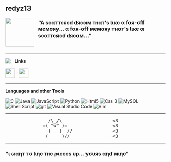 ## redyz13
<img align="left" src="https://s9.gifyu.com/images/peach-cat.gif" width="90" height="90" style="padding-right: 10px;">

### “A ѕcαттєяєɗ ɗяєαм тнαт'ѕ Ɩιкє α fαя-σff мємσяу... α fαя-σff мємσяу тнαт'ѕ Ɩιкє α ѕcαттєяєɗ ɗяєαм...” 

<br>

___

<img align="left" src="https://s9.gifyu.com/images/Killua66.gif" style="padding-right: 10px;" />

**Links**

<a href="https://discordapp.com/users/202172195156393985">
  <img align="left" width="30px" src="https://img.icons8.com/bubbles/344/discord-logo.png" style="padding-right: 10px;" />
</a>



<a href="https://steamcommunity.com/id/redyz13/">
  <img align="left" width="30px" src="https://img.icons8.com/bubbles/344/steam.png"/>
</a>

<br>
<br>

___

**Languages and other Tools**  
<div>
  <img alt="C" src="https://img.shields.io/badge/c-%2300599C.svg?style=for-the-badge&logo=c&logoColor=white&style=flat-square" />
  <img alt="Java" src="https://img.shields.io/badge/java-%23ED8B00.svg?style=for-the-badge&logo=java&logoColor=white&style=flat-square" />
  <img alt =JavaScript src="https://img.shields.io/badge/javascript-%23323330.svg?style=for-the-badge&logo=javascript&logoColor=%23F7DF1E&style=flat-square" />
  <img alt="Python" src="https://img.shields.io/badge/python-3670A0?style=for-the-badge&logo=python&logoColor=ffdd54&style=flat-square" />
  <img alt="Html5" src="https://img.shields.io/badge/html5-%23E34F26.svg?style=for-the-badge&logo=html5&logoColor=white&style=flat-square" />
  <img alt="Css 3" src="https://img.shields.io/badge/css3-%231572B6.svg?style=for-the-badge&logo=css3&logoColor=white&style=flat-square" />
  <img alt="MySQL" src="https://img.shields.io/badge/mysql-%2300f.svg?style=for-the-badge&logo=mysql&logoColor=white&style=flat-square" />
  <img alt = "Shell Script" src="https://img.shields.io/badge/shell_script-%23121011.svg?style=for-the-badge&logo=gnu-bash&logoColor=white)&style=flat-square" />
  <img alt="git" src="https://img.shields.io/badge/git-%23F05033.svg?style=for-the-badge&logo=git&logoColor=white&style=flat-square" />
  <img alt = "Visual Studio Code" src="https://img.shields.io/badge/Visual%20Studio%20Code-0078d7.svg?style=for-the-badge&logo=visual-studio-code&logoColor=white&style=flat-square" />
  <img alt = "Vim" src="https://img.shields.io/badge/VIM-%2311AB00.svg?style=for-the-badge&logo=vim&logoColor=white&style=flat-square" />
</div>

___

<pre>
                /\_/\                   <3
              =( °w° )=                 <3
                )   (  //               <3
               (__ __)//                <3
</pre>

___

### "ι ωαηт тσ Ɩιηє тнє ριєcєѕ υρ... уσυяѕ αηɗ мιηє"
